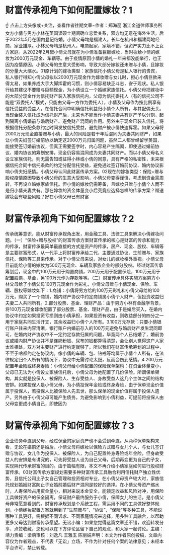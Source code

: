 # 财富传承视角下如何配置嫁妆？1

☝ 点击上方头像或+关注，查看作者往期文章~作者：郑海丽 浙江金道律师事务所女方小倩与男方小林在英国读硕士期间确立恋爱关系，双方均无意在海外生活，后于2022年5月在国内登记结婚。小倩父母均是福建人，长年在杭州和福建两地经商，家业雄厚。小林父母均是杭州人，电商起家，家境不错，但资产实力比不上女方家庭。从2022年2月起小倩父母就在为小倩准备巨额嫁妆，当时拟给小倩的嫁妆为2000万元现金、车辆等。由于疫情原因小倩的婚礼一年来都没能举行，也正因为疫情原因，小倩父母的生意大受影响，导致大部分嫁妆还未赠与小倩，且嫁妆的分量大大缩水。01原计划的嫁妆类型：家族信托小倩父母是私人银行的贵宾，私人银行得知小倩父母拟以2000万元现金作为嫁妆赠与女儿时，担心小倩巨款来得太易，如果养成大手大脚挥霍的习惯，则小倩容易缺乏斗志，安于现状。私人银行给其建议不要赠与巨额现金，为小倩设立一个婚嫁家族信托。小倩父母把嫁妆中的大部分现金作为信托财产装入家族信托内，父母为信托委托人（有的信托公司不能是“双委托人”模式，只能由父母一方作为委托人），小倩及父母作为按比例享有信托受益的受益人，在信托合同中明确信托利益归小倩个人所有，与其配偶无关。当现金装入信托成为信托财产后，未来也不能当作小倩夫妻共有财产予以分割，起到隔离小倩婚前与婚后财产、避免财产混同的作用。另外由于现金已装入信托，将根据信托分配条款约定时间发放信托受益，避免财产被小倩快速挥霍。如果父母将2000万元现金直接赠与小倩，最大的风险是若干年后混同为夫妻共同财产，如果让小倩夫妇签订婚前协以确定这2000万元归属问题，虽然二人都曾经留学英国，能接受签订婚前协议，但真正需要签字时，内心容易产生隔阂，即使通过婚前协议、婚内协议的筹划安排，现金仍容易混同成为夫妻共同财产。而以小倩父母名义设立家族信托，则无需告知或征得小林或小倩的同意，具有严格的私密性，未来根据信托合同中信托条款的约定分配信托受益，避免通过签订婚前协议、婚内协议影响小倩夫妇感情。小倩父母认同此财富传承方案。02现在的嫁妆类型：保险+赠与股权疫情原因导致小倩父母的生意大受影响，小倩父母变得谨慎，考虑到资金需周转，不再设立婚嫁家族信托。但小倩的嫁妆仍需筹备，且嫁妆只赠与小倩个人而不是归小倩夫妻共有。那在嫁妆的资金体量变小后究竟应选择怎样的传承方案？赠送嫁妆会有哪些风险？好在小倩父母已有财富

# 财富传承视角下如何配置嫁妆？2

传承统筹意识，能从财富传承视角出发，用金融工具、法律工具来解决小倩嫁妆问题。（一）“保险+赠与股权”的财富传承方案财富传承的核心是财富的传承和能力的传承，财富传承最简单最直接的方式是资产的传承，房产、现金、股权、车辆等是主要财富形式，从一代手上将财富传承给二代，主要通过协议、生前赠与、家族信托、保险等工具来传承。对于小倩父母来说，对女儿的嫁妆格外重视。小倩父母目前能给小倩的嫁妆为500万元现金、车辆及家族企业的部分股权。经过财富传承筹划后，现金中的100万元用于购置商铺，200万元用于配置保险，100万元用于配置股票、基金，另100万元作为存款等等。（二）财富传承具体实施方案男方小林父母给了小倩父母100万元现金作为彩礼，小倩父母赠与小倩现金、保险、车辆、股权等嫁妆如下：1.商铺：小倩将男方给的100万元彩礼和小倩父母给的100万元，购买了一个商铺，婚内财产协议中约定商铺属小倩个人财产，但投资收益归夫妻二人共同所有。2.部分股票、基金、理财产品：由于男方小林有金融学背景，将100万元现金嫁妆配置了部分股票、基金、理财产品，由于是婚后买入，在婚内协议中约定如果投资亏损则由小倩承担，如果投资有收益，则收益部分的四分之一用于家庭共同生活开支，其余收益归小倩个人所有。3.100万元存款：只要小倩银行账户往来内容清晰，银行账户内婚前存入的100万元避免与婚后财产发生混同即可，在婚内财产协议中不一定约定存款归属的问题，毕竟两个人已结婚了，婚前协议或婚内财产协议并不是连奶粉钱、尿布的钱都算得清楚，会让别人觉得这户人家太难相处，双方对主要财产进行约定就够了。所以我们在财富传承筹划的过程中，不至于啥都约定在协议内。像小倩的车辆、包、钻戒等均属于小倩个人所有，在法律规定归个人所有的情况下，协议中无需讨论太细，反而会伤到感情。4.200万元配置年金险或终身寿险：小倩父母给小倩配置的保险保单架构：在资金体量变小，父母已无法为小倩设立家族信托后，小倩父母为她配置了几份保险。所谓保单架构，其实就是投保人、被保险人、生存受益人、身故受益人这几个主体之间的结构安排。如果投保人是小倩父母，为小倩投保年金险或终身寿险，由于保单现金价值属于投保人，若投保人比被保险人先去世，那么保单的现金价值将属于投保人遗产。另外由于小倩父母可能产生债务，为避免影响到小倩利益，可提前将投保人由父母变更成小倩自己，即使因为

# 财富传承视角下如何配置嫁妆？3

企业债务牵连到父母，经过保全的家庭资产也不会受到牵连。从两种保单架构来看，无论在婚前还是婚后，小倩父母将嫁妆以保险方式赠与女儿个人，与女儿签订赠与协议，女儿作为投保人、被保险人，为自己配置终身寿险或年金险，但身故受益人的安排是有讲究的，可先将受益人设为自己父母，后期再变更为自己的子女，实现隔代传承财富的目的。由于篇幅有限，本文不再介绍小倩家庭如何进行股权财富传承。03财富传承方案规划需要多种财富传承工具融合利用信托财产独立性优势，且信托公司比子女自己管理和投资相对专业，在小倩父母资产较大时，家族信托规划婚姻财富防止子女婚前婚后财产混同是较好的选择。在小倩父母资产缩水时，人寿保险占用资金量小，相对来说本金安全，能锁定收益和风险对冲，用保险工具做好资产的保全隔离，保证财产最终服务于小倩，保障女儿的生活，是小倩父母非常愿意看到的。财富传承规划是个系统工程，需运用不同的工具做好整体规划，小倩嫁妆配置方案就用到了“生前赠与”、“协议”、“保险”等多种工具，不能说哪种工具更好，需根据不同诉求、不同家庭情况来选择，用多种工具融合，以帮助更多父母达到财富传承愿望。无讼小编：如果您觉得这篇文章还不错，欢迎转发分享、点赞收藏，您也可以在下方评论区留下自己的观点，和大家一起讨论。主编：靖力责编：梁萌审核：刘逸凡 王雅玉 陈丽娟声明：本文为作者原创投稿，文章内容仅为作者观点，不代表「无讼」立场，不作为针对任何个案的法律意见；未经本平台许可，禁止转载。

